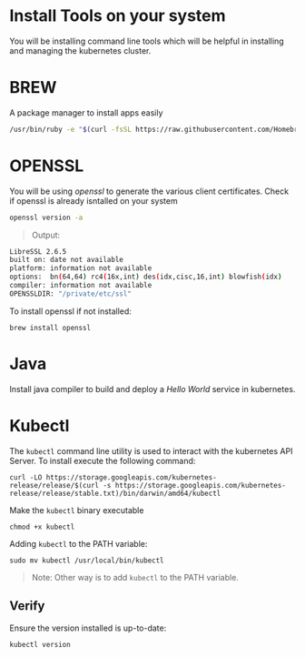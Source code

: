 # Install Tools on your system

You will be installing command line tools which will be helpful in installing and managing the kubernetes cluster.

# BREW
A package manager to install apps easily
``` bash
/usr/bin/ruby -e "$(curl -fsSL https://raw.githubusercontent.com/Homebrew/install/master/install)"
```


# OPENSSL
You will be using _openssl_ to generate the various client certificates. Check if openssl is already isntalled on your system
```bash
openssl version -a
```
>Output:
``` bash
LibreSSL 2.6.5
built on: date not available
platform: information not available
options:  bn(64,64) rc4(16x,int) des(idx,cisc,16,int) blowfish(idx)
compiler: information not available
OPENSSLDIR: "/private/etc/ssl"
```

To install openssl if not installed:
```
brew install openssl
```

# Java
Install java compiler to build and deploy a _Hello World_ service in kubernetes.

# Kubectl
The ```kubectl``` command line utility is used to interact with the kubernetes API Server. To install execute the following command:
```
curl -LO https://storage.googleapis.com/kubernetes-release/release/$(curl -s https://storage.googleapis.com/kubernetes-release/release/stable.txt)/bin/darwin/amd64/kubectl
```

Make the ```kubectl``` binary executable
```
chmod +x kubectl
```

Adding ```kubectl``` to the PATH variable:
```
sudo mv kubectl /usr/local/bin/kubectl
```
>Note:
Other way is to add ```kubectl``` to the PATH variable.

## Verify
Ensure the version installed is up-to-date:
```
kubectl version
```